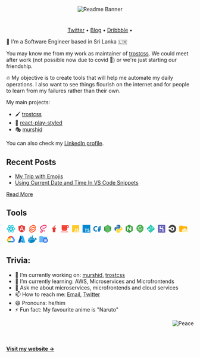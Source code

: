 <p align="center">
  <img src="https://res.cloudinary.com/murshidazher/image/upload/w_auto,dpr_1.0,c_scale,f_webp,fl_awebp.progressive.progressive:semi,f_webp,fl_awebp,q_100/resume-banner-confetti.jpg" width="1280" title="Readme Banner">
</p>

#

<p align="center">
  <a href="https://twitter.com/murshidazher">Twitter</a> •
  <a href="https://murshidazher.com/articles/">Blog</a> •
  <a href="https://dribbble.com/murshidazher">Dribbble</a> •
  <br />
</p>

👋 I'm a Software Engineer based in Sri Lanka 🇱🇰

You may know me from my work as maintainer of [trostcss](https://github.com/murshidazher/trostcss). We could meet after work (not possible now due to covid 🦠) or we're just starting our friendship.

🔥 My objective is to create tools that will help me automate my daily operations. I also want to see things flourish on the internet and for people to learn from my failures rather than their own.

My main projects:

- 🖌️ [trostcss](https://github.com/murshidazher/trostcss)
- 🧶 [react-play-styled](https://github.com/murshidazher/react-play-styled)
- 🎭 [murshid](https://github.com/murshidazher/murshid)

You can also check my [LinkedIn profile](https://www.linkedin.com/in/murshidazher/).

## Recent Posts

- [My Trip with Emojis](https://murshidazher.com/my-trip-with-emojis/)
- [Using Current Date and Time In VS Code Snippets](https://murshidazher.com/using-current-date-and-time-in-vs-code-snippets/)

[Read More](https://murshidazher.com/articles/)

## Tools

<p align="left">
<img src="https://github.com/PKief/vscode-material-icon-theme/blob/main/icons/react.svg" alt="react" width="25" height="25" />
<img src="https://github.com/PKief/vscode-material-icon-theme/blob/main/icons/angular.svg" alt="angular-js" width="25" height="25" />
<img src="https://github.com/PKief/vscode-material-icon-theme/blob/main/icons/svelte.svg" alt="svelte" width="25" height="25" />
<img src="https://github.com/PKief/vscode-material-icon-theme/blob/main/icons/sass.svg" alt="sass" width="25" height="25" />
<img src="https://github.com/PKief/vscode-material-icon-theme/blob/main/icons/gulp.svg" alt="gulp" width="25" height="25" />
<img src="https://github.com/PKief/vscode-material-icon-theme/blob/main/icons/java.svg" alt="java" width="25" height="25" />
<img src="https://github.com/PKief/vscode-material-icon-theme/blob/main/icons/javascript.svg" alt="javascript" width="25" height="25" />
<img src="https://github.com/PKief/vscode-material-icon-theme/blob/main/icons/typescript.svg" alt="typescript" width="25" height="25" />
<img src="https://github.com/PKief/vscode-material-icon-theme/blob/main/icons/csharp.svg" alt=".NET" width="25" height="25" />
<img src="https://github.com/PKief/vscode-material-icon-theme/blob/main/icons/nodejs_alt.svg" alt="nodejs" width="25" height="25" />
<img src="https://github.com/PKief/vscode-material-icon-theme/blob/main/icons/python.svg" alt="python" width="25" height="25" />
<img src="https://github.com/PKief/vscode-material-icon-theme/blob/main/icons/nginx.svg" alt="nginx" width="25" height="25" />
<img src="https://github.com/PKief/vscode-material-icon-theme/blob/main/icons/cucumber.svg" alt="cucumber" width="25" height="25" />
<img src="https://github.com/PKief/vscode-material-icon-theme/blob/main/icons/netlify.svg" alt="netlify" width="25" height="25" />
<img src="https://github.com/PKief/vscode-material-icon-theme/blob/main/icons/heroku.svg" alt="heroku" width="25" height="25" />
<img src="https://github.com/PKief/vscode-material-icon-theme/blob/main/icons/circleci_light.svg" alt="circleci" width="25" height="25" />
<img src="https://github.com/PKief/vscode-material-icon-theme/blob/main/icons/folder-aws.svg" alt="aws" width="25" height="25" />
<img src="https://github.com/PKief/vscode-material-icon-theme/blob/main/icons/gcp.svg" alt="gcp" width="25" height="25" />
<img src="https://github.com/PKief/vscode-material-icon-theme/blob/main/icons/azure.svg" alt="azure" width="25" height="25" />
<img src="https://github.com/PKief/vscode-material-icon-theme/blob/main/icons/docker.svg" alt="Docker" width="25" height="25" />
<img src="https://github.com/PKief/vscode-material-icon-theme/blob/main/icons/folder-kubernetes.svg" alt="Kubernetes" width="25" height="25" />
</p>

## Trivia:

- 🔭 I’m currently working on: [murshid](https://github.com/murshidazher/murshid), [trostcss](https://github.com/murshidazher/trostcss)
- 🌱 I’m currently learning: AWS, Microservices and Microfrontends
- 💬 Ask me about microservices, microfrontends and cloud services
- 📫 How to reach me: [Email](hello@murshidazher.com), [Twitter](https://twitter.com/murshidazher)
- 😄 Pronouns: he/him
- ⚡ Fun fact: My favourite anime is "Naruto"

<img align="right" src="https://res.cloudinary.com/murshidazher/image/upload/w_auto,dpr_1.0,c_scale,f_webp,fl_awebp.progressive.progressive:semi,f_webp,fl_awebp,q_100/readme-peace.png" height="140" title="Peace" />

<br/><br/><br/><br/>
**[Visit my website &rarr;](https://murshidazher.com/)**
